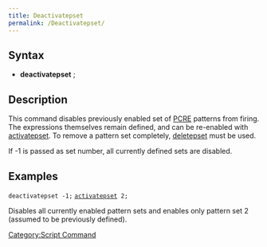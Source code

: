 ```yaml
---
title: Deactivatepset
permalink: /Deactivatepset/
---
```


Syntax
------

-   **deactivatepset** <set number>;

Description
-----------

This command disables previously enabled set of [PCRE](/PCRE "wikilink") patterns from firing. The expressions themselves remain defined, and can be re-enabled with [activatepset](/activatepset "wikilink"). To remove a pattern set completely, [deletepset](/deletepset "wikilink") must be used.

If -1 is passed as set number, all currently defined sets are disabled.

Examples
--------

`deactivatepset -1;`
[`activatepset`](/activatepset "wikilink")` 2;`

Disables all currently enabled pattern sets and enables only pattern set 2 (assumed to be previously defined).

[Category:Script Command](/Category:Script_Command "wikilink")
